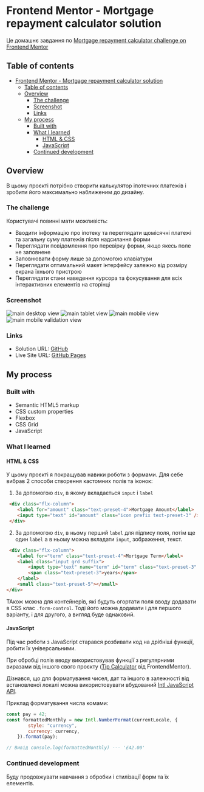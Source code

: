 # Frontend Mentor - Mortgage repayment calculator solution

Це домашнє завдання по [Mortgage repayment calculator challenge on Frontend Mentor](https://www.frontendmentor.io/challenges/mortgage-repayment-calculator-Galx1LXK73)

## Table of contents

- [Frontend Mentor - Mortgage repayment calculator solution](#frontend-mentor---mortgage-repayment-calculator-solution)
  - [Table of contents](#table-of-contents)
  - [Overview](#overview)
    - [The challenge](#the-challenge)
    - [Screenshot](#screenshot)
    - [Links](#links)
  - [My process](#my-process)
    - [Built with](#built-with)
    - [What I learned](#what-i-learned)
      - [HTML \& CSS](#html--css)
      - [JavaScript](#javascript)
    - [Continued development](#continued-development)


## Overview
 В цьому проєкті потрібно створити калькулятор іпотечних платежів і зробити його максимально наближеним до дизайну.


### The challenge
Користувачі повинні мати можливість:
- Вводити інформацію про іпотеку та переглядати щомісячні платежі та загальну суму платежів після надсилання форми
- Переглядати повідомлення про перевірку форми, якщо якесь поле не заповнене
- Заповнювати форму лише за допомогою клавіатури
- Переглядати оптимальний макет інтерфейсу залежно від розміру екрана їхнього пристрою
- Переглядати стани наведення курсора та фокусування для всіх інтерактивних елементів на сторінці

### Screenshot

![main desktop view](./assets/main_desktop.png)
![main tablet view](./assets/main_tablet.png)
![main mobile view](./assets/main_mobile.png)
![main mobile validation view](./assets/main_mobile_validation.png)


### Links

- Solution URL: [GitHub](https://github.com/slavon213/mortgage-repayment-calculator)
- Live Site URL: [GitHub Pages](https://slavon213.github.io/mortgage-repayment-calculator/)

## My process

### Built with

- Semantic HTML5 markup
- CSS custom properties
- Flexbox
- CSS Grid
- JavaScript


### What I learned

#### HTML & CSS
У цьому проєкті я покращував навики роботи з формами. Для себе вибрав 2 способи створення кастомних полів та іконок:

1. За допомогою `div`, в якому вкладається `input` і `label`

```html
 <div class="flx-column">
    <label for="amount" class="text-preset-4">Mortgage Amount</label>
    <input type="text" id="amount" class="icon prefix text-preset-3" />
 </div>
``` 
  

2. За допомогою `div`, в ньому перший `label` для підпису поля, потім ще один `label` а в ньому можна вкладати `input`, зображення, текст.
```html
 <div class="flx-column">
    <label for="term" class="text-preset-4">Mortgage Term</label>
    <label class="input grd suffix">
        <input type="text" name="term" id="term" class="text-preset-3" />
        <span class="text-preset-3">years</span>
    </label>
    <small class="text-preset-5"></small>
</div>
```
ТАкож можна для контейнерів, які  будуть огортати поля вводу додавати в CSS клас `.form-control`. Тоді його можна додавати і для першого варіанту, і для другого, а вигляд буде однаковий.

#### JavaScript 

Під час роботи з  JavaScript старався розбивати код на дрібніші функції, робити їх універсальними. 

При обробці полів вводу використовував функції з регулярними виразами від іншого свого проєкту ([Tip Calculator](https://github.com/slavon213/tip-calculator) від FrontendMentor).

Дізнався, що для форматування чисел, дат та іншого в залежності від встановленої локалі  можна використовувати вбудований [Intl JavaScript API](https://developer.mozilla.org/en-US/docs/Web/JavaScript/Reference/Global_Objects/Intl).

Приклад форматування числа комами:

```js
const pay = 42;
const formattedMonthly = new Intl.NumberFormat(currentLocale, {
        style: "currency",
        currency: currency,
    }).format(pay);

// Вивід console.log(formattedMonthly) --- '£42.00'
```


### Continued development

Буду продовжувати навчання з обробки і стилізації форм та їх елементів. 
